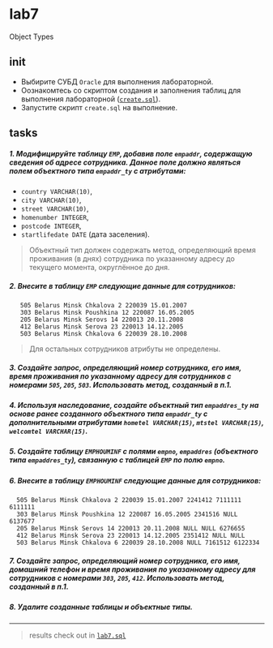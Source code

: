# lab7

Object Types

## init

* Выбирите СУБД `Oracle` для выполнения лабораторной.
* Оознакомтесь со скриптом создания и заполнения таблиц для выполнения
  лабораторной
  ([`create.sql`](https://github.com/Drapegnik/bsu/blob/master/dms/lab1/create.sql)).
* Запустите скрипт `create.sql` на выполнение.

## tasks

##### 1. Модифицируйте таблицу `EMP`, добавив поле `empaddr`, содержащую сведения об адресе сотрудника. Данное поле должно являться полем объектного типа `empaddr_ty` с атрибутами:

* `country VARCHAR(10)`,
* `city VARCHAR(10)`,
* `street VARCHAR(10)`,
* `homenumber INTEGER`,
* `postcode INTEGER`,
* `startlifedate DATE` (дата заселения).

> Объектный тип должен содержать метод, определяющий время проживания (в днях) сотрудника по указанному адресу до текущего момента, округлённое до дня.

##### 2. Внесите в таблицу `EMP` следующие данные для сотрудников:

```
   505 Belarus Minsk Chkalova 2 220039 15.01.2007
   303 Belarus Minsk Poushkina 12 220087 16.05.2005
   205 Belarus Minsk Serovs 14 220013 20.11.2008
   412 Belarus Minsk Serova 23 220013 14.12.2005
   503 Belarus Minsk Chkalova 6 220039 28.10.2008
```

> Для остальных сотрудников атрибуты не определены.

##### 3. Создайте запрос, определяющий номер сотрудника, его имя, время проживания по указанному адресу для сотрудников с номерами `505`, `205`, `503`. Использовать метод, созданный в п.1.

##### 4. Используя наследование, создайте объектный тип `empaddres_ty` на основе ранее созданного объектного типа `empaddr_ty` с дополнительными атрибутами `hometel VARCHAR(15)`, `mtstel VARCHAR(15)`, `welcomtel VARCHAR(15)`.

##### 5. Создайте таблицу `EMPHOUMINF` с полями `empno`, `empaddres` (объектного типа `empaddres_ty`), связанную с таблицей `EMP` по полю `empno`.

##### 6. Внесите в таблицу `EMPHOUMINF` следующие данные для сотрудников:

```
  505 Belarus Minsk Chkalova 2 220039 15.01.2007 2241412 7111111 6111111
  303 Belarus Minsk Poushkina 12 220087 16.05.2005 2341516 NULL 6137677
  205 Belarus Minsk Serovs 14 220013 20.11.2008 NULL NULL 6276655
  412 Belarus Minsk Serova 23 220013 14.12.2005 2351412 NULL NULL
  503 Belarus Minsk Chkalova 6 220039 28.10.2008 NULL 7161512 6122334
```

##### 7. Создайте запрос, определяющий номер сотрудника, его имя, домашний телефон и время проживания по указанному адресу для сотрудников с номерами `303`, `205`, `412`. Использовать метод, созданный в п.1.

##### 8. Удалите созданные таблицы и объектные типы.

---

> results check out in
> [`lab7.sql`](https://github.com/Drapegnik/bsu/blob/master/dms/lab7/lab7.sql)

```

```
